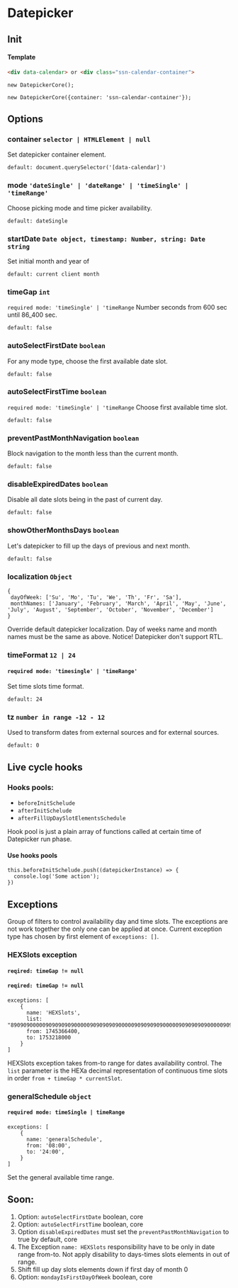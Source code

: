 # Datepicker

## Init

#### Template 

```HTML
<div data-calendar> or <div class="ssn-calendar-container">
```

```ecmascript 6
new DatepickerCore();

new DatepickerCore({container: 'ssn-calendar-container'});
```

## Options


### container `selector | HTMLElement | null`
Set datepicker container element.

`default: document.querySelector('[data-calendar]')`

### mode `'dateSingle' | 'dateRange' | 'timeSingle' | 'timeRange'`
Choose picking mode and time picker availability.

`default: dateSingle`

### startDate `Date object, timestamp: Number, string: Date string`
Set initial month and year of 

`default: current client month`

### timeGap `int`
`required mode: 'timeSingle' | 'timeRange` 
Number seconds from 600 sec until 86_400 sec. 

`default: false`

### autoSelectFirstDate `boolean`
For any mode type, choose the first available date slot.

`default: false`

### autoSelectFirstTime `boolean`
`required mode: 'timeSingle' | 'timeRange`
Choose first available time slot.

`default: false`

### preventPastMonthNavigation `boolean`
Block navigation to the month less than the current month.

`default: false`

### disableExpiredDates `boolean`
Disable all date slots being in the past of current day.

`default: false`

### showOtherMonthsDays `boolean`
Let's datepicker to fill up the days of previous and next month.

`default: false`


### localization `Object`
```ecmascript 6
{
 dayOfWeek: ['Su', 'Mo', 'Tu', 'We', 'Th', 'Fr', 'Sa'],
 monthNames: ['January', 'February', 'March', 'April', 'May', 'June', 'July', 'August', 'September', 'October', 'November', 'December']
}
```
Override default datepicker localization.
Day of weeks name and month names must be the same as above.
Notice! Datepicker don't support RTL. 

### timeFormat `12 | 24`
#### `required mode: 'timesingle' | 'timeRange'`
Set time slots time format.

`default: 24`


### tz `number in range -12 - 12`
Used to transform dates from external sources and for external sources.

`default: 0`

## Live cycle hooks 

### Hooks pools:
- `beforeInitSchelude`
- `afterInitSchelude`
- `afterFillUpDaySlotElementsSchedule`

Hook pool is just a plain array of functions called at certain time of Datepicker run phase.

#### Use hooks pools 
```ecmascript 6
this.beforeInitSchelude.push((datepickerInstance) => {
  console.log('Some action');
})
```

##  Exceptions
Group of filters to control availability day and time slots.
The exceptions are not work together the only one can be applied at once. Current exception type has chosen by first element of `exceptions: []`.

### HEXSlots exception
#### `reqired: timeGap != null`
#### `reqired: timeGap != null`
```ecmascript 6
exceptions: [
    {
      name: 'HEXSlots',
      list: "89090900000909090909000009090909090000090909090900000909090909000009090909090000090909090900000909090909000009090909090000090909090900000909090909000009090909090000090909090900000909",
      from: 1745366400,
      to: 1753218000
    }
]
```
HEXSlots exception takes from-to range for dates availability control. The `list` parameter is the HEXa decimal representation of continuous time slots in order `from + timeGap * currentSlot`. 

### generalSchedule `object`
#### `required mode: timeSingle | timeRange`
```ecmascript 6
exceptions: [
    {
      name: 'generalSchedule',
      from: '08:00',
      to: '24:00',
    }
]
```
Set the general available time range. 


## Soon:
1.  Option: `autoSelectFirstDate` boolean, core
2.  Option: `autoSelectFirstTime` boolean, core
3. Option `disableExpiredDates` must set the `preventPastMonthNavigation` to true by default, core
4. The Exception `name: HEXSlots` responsibility have to be only in date range from-to. Not apply disability to days-times slots elements in out of range.
5. Shift fill up day slots elements down if first day of month 0
6. Option: `mondayIsFirstDayOfWeek` boolean, core
